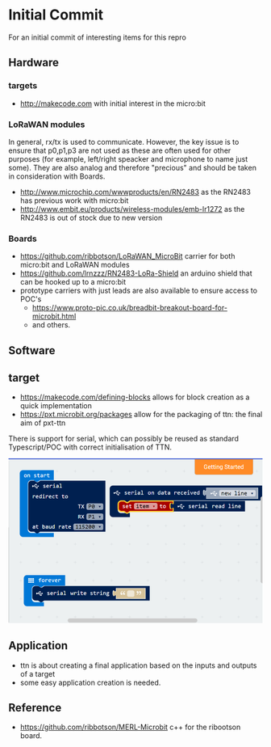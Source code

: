 # Initial Commit

For an initial commit of interesting items for this repro

## Hardware

### targets

* <http://makecode.com> with initial interest in the micro:bit

### LoRaWAN modules

In general, rx/tx is used to communicate. However, the key issue is to ensure that p0,p1,p3 are not used as these are often used for other purposes (for example, left/right speacker and microphone to name just some). They are also analog and therefore "precious" and should be taken in consideration with Boards.

* <http://www.microchip.com/wwwproducts/en/RN2483> as the RN2483 has previous work with micro:bit
* <http://www.embit.eu/products/wireless-modules/emb-lr1272> as the RN2483 is out of stock due to new version

### Boards

* <https://github.com/ribbotson/LoRaWAN_MicroBit> carrier for both micro:bit and LoRaWAN modules
* <https://github.com/lrnzzz/RN2483-LoRa-Shield> an arduino shield that can be hooked up to a micro:bit
* prototype carriers with just leads are also available to ensure access to POC's
  * <https://www.proto-pic.co.uk/breadbit-breakout-board-for-microbit.html>
  * and others.

## Software

## target

* <https://makecode.com/defining-blocks> allows for block creation as a quick implementation
* <https://pxt.microbit.org/packages> allow for the packaging of ttn: the final aim of pxt-ttn

There is support for serial, which can possibly be reused as standard Typescript/POC with correct initialisation of TTN.

![serial blocks](media/blocks.png)

## Application

* ttn is about creating a final application based on the inputs and outputs of a target
* some easy application creation is needed.

## Reference

* <https://github.com/ribbotson/MERL-Microbit> c++ for the ribootson board.